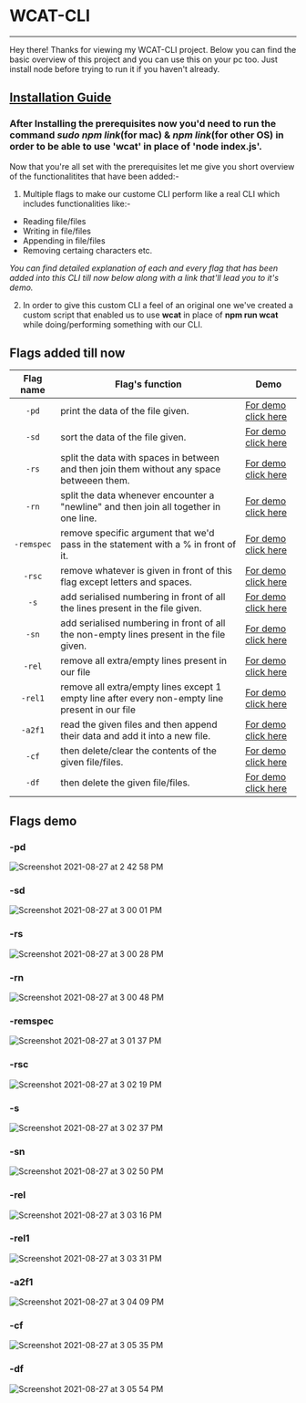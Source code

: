 # WCAT-CLI
----------

Hey there!
Thanks for viewing my WCAT-CLI project. Below you can find the basic overview of this project and you can use this on your pc too.
Just install node before trying to run it if you haven't already.

## [Installation Guide](https://docs.npmjs.com/downloading-and-installing-node-js-and-npm)
### After Installing the prerequisites now you'd need to run the command _sudo npm link_(for mac) & _npm link_(for other OS) in order to be able to use 'wcat' in place of 'node index.js'.

Now that you're all set with the prerequisites let me give you short overview of the functionalitites that have been added:-

1. Multiple flags to make our custome CLI perform like a real CLI which includes functionalities like:-
* Reading file/files
* Writing in file/files
* Appending in file/files
* Removing certaing characters
etc.

*_You can find detailed explanation of each and every flag that has been added into this CLI till now below along with a link that'll lead you to it's demo._*


2. In order to give this custom CLI a feel of an original one we've created a custom script that enabled us to use **wcat** in place of **npm run wcat** while doing/performing something with our CLI.



## Flags added till now

Flag name | Flag's function | Demo
:---: | --- | ---
`-pd` | print the data of the file given. | [For demo click here](https://github.com/PIYUSH-01/WCAT-CLI/blob/main/README.md/#-pd)
`-sd` | sort the data of the file given. | [For demo click here](https://github.com/PIYUSH-01/WCAT-CLI/blob/main/README.md/#-sd)
`-rs` | split the data with spaces in between and then join them without any space betweeen them. | [For demo click here](https://github.com/PIYUSH-01/WCAT-CLI/blob/main/README.md/#-rs)
`-rn` | split the data whenever encounter a "newline" and then join all together in one line. | [For demo click here](https://github.com/PIYUSH-01/WCAT-CLI/blob/main/README.md/#-rn)
`-remspec` | remove specific argument that we'd pass in the statement with a % in front of it. | [For demo click here](https://github.com/PIYUSH-01/WCAT-CLI/blob/main/README.md/#-remspec)
`-rsc` | remove whatever is given in front of this flag except letters and spaces. | [For demo click here](https://github.com/PIYUSH-01/WCAT-CLI/blob/main/README.md/#-rsc)
`-s` | add serialised numbering in front of all the lines present in the file given. | [For demo click here](https://github.com/PIYUSH-01/WCAT-CLI/blob/main/README.md/#-s)
`-sn` | add serialised numbering in front of all the non-empty lines present in the file given. | [For demo click here](https://github.com/PIYUSH-01/WCAT-CLI/blob/main/README.md/#-sn)
`-rel` | remove all extra/empty lines present in our file | [For demo click here](https://github.com/PIYUSH-01/WCAT-CLI/blob/main/README.md/#-rel)
`-rel1` | remove all extra/empty lines except 1 empty line after every non-empty line present in our file | [For demo click here](https://github.com/PIYUSH-01/WCAT-CLI/blob/main/README.md/#-rel1)
`-a2f1` | read the given files and then append their data and add it into a new file. | [For demo click here](https://github.com/PIYUSH-01/WCAT-CLI/blob/main/README.md/#-a2f1)
`-cf` | then delete/clear the contents of the given file/files. | [For demo click here](https://github.com/PIYUSH-01/WCAT-CLI/blob/main/README.md/#-cf)
`-df` | then delete the given file/files. | [For demo click here](https://github.com/PIYUSH-01/WCAT-CLI/blob/main/README.md/#-df)


## Flags demo

<a name="-pd"></a>
### -pd
![Screenshot 2021-08-27 at 2 42 58 PM](https://user-images.githubusercontent.com/52041719/131103664-7c9cfc4a-633b-496c-9dce-20aa107199db.png)


<a name="-sd"></a>
### -sd
![Screenshot 2021-08-27 at 3 00 01 PM](https://user-images.githubusercontent.com/52041719/131107094-3a0840b7-287e-440e-b27d-d8c4e2dd9086.png)


<a name="-rs"></a>
### -rs
![Screenshot 2021-08-27 at 3 00 28 PM](https://user-images.githubusercontent.com/52041719/131107230-292384b4-f6a6-4e9e-b6ae-6428c49f3a0a.png)


<a name="-rn"></a>
### -rn
![Screenshot 2021-08-27 at 3 00 48 PM](https://user-images.githubusercontent.com/52041719/131107286-72f42666-7b7e-43af-ba6c-b644b527fa3a.png)


<a name="-remspec"></a>
### -remspec
![Screenshot 2021-08-27 at 3 01 37 PM](https://user-images.githubusercontent.com/52041719/131107430-fcdf3746-b10b-444e-9e0c-5b211a1e95a9.png)


<a name="-rsc"></a>
### -rsc
![Screenshot 2021-08-27 at 3 02 19 PM](https://user-images.githubusercontent.com/52041719/131107508-106b2fb1-06bd-4d52-988c-d3cf5e7b25be.png)


<a name="-s"></a>
### -s
![Screenshot 2021-08-27 at 3 02 37 PM](https://user-images.githubusercontent.com/52041719/131107580-2a8f52c2-a847-4773-85ca-b9c477b94c65.png)


<a name="-sn"></a>
### -sn
![Screenshot 2021-08-27 at 3 02 50 PM](https://user-images.githubusercontent.com/52041719/131107640-b1665f8e-0e6d-406d-8c84-44ba7e696b0e.png)


<a name="-rel"></a>
### -rel
![Screenshot 2021-08-27 at 3 03 16 PM](https://user-images.githubusercontent.com/52041719/131107778-238ef1e5-a2a6-40f5-8d12-cb725b4217f1.png)


<a name="-rel1"></a>
### -rel1
![Screenshot 2021-08-27 at 3 03 31 PM](https://user-images.githubusercontent.com/52041719/131107856-120ad06b-c82f-44ed-a36f-6dd69864d446.png)


<a name="-a2f1"></a>
### -a2f1
![Screenshot 2021-08-27 at 3 04 09 PM](https://user-images.githubusercontent.com/52041719/131107885-641005f2-bb90-4a65-a8b9-6cbe2656b283.png)


<a name="-cf"></a>
### -cf
![Screenshot 2021-08-27 at 3 05 35 PM](https://user-images.githubusercontent.com/52041719/131107938-094ec504-340d-4ac8-bde5-5bdb4bb0c01d.png)


<a name="-df"></a>
### -df
![Screenshot 2021-08-27 at 3 05 54 PM](https://user-images.githubusercontent.com/52041719/131107971-5d8c1e1a-cfb8-4c0c-922e-6e51b5f9ef5b.png)



